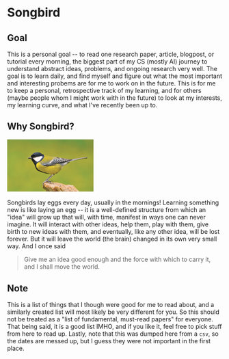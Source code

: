 # Songbird

## Goal

This is a personal goal -- to read one research paper, article, blogpost, or tutorial every morning, the biggest part of my CS (mostly AI) journey to understand abstract ideas, problems, and ongoing research very well. The goal is to learn daily, and find myself and figure out what the most important and interesting probems are for me to work on in the future. This is for me to keep a personal, retrospective track of my learning, and for others (maybe people whom I might work with in the future) to look at my interests, my learning curve, and what I've recently been up to.

## Why Songbird?

<img src="./images/songbird.jpeg" alt="songbird" width="40%"/>
<!-- ![songbird](./images/songbird.jpeg) -->

Songbirds lay eggs every day, usually in the mornings! Learning something new is like laying an egg -- it is a well-defined structure from which an "idea" will grow up that will, with time, manifest in ways one can never imagine. It will interact with other ideas, help them, play with them, give birth to new ideas with them, and eventually, like any other idea, will be lost forever. But it will leave the world (the brain) changed in its own very small way. And I once said

> Give me an idea good enough and the force with which to carry it, and I shall move the world.

## Note

This is a list of things that I though were good for me to read about, and a similarly created list will most likely be very different for you. So this should not be treated as a "list of fundamental, must-read papers" for everyone. That being said, it is a good list IMHO, and if you like it, feel free to pick stuff from here to read up. Lastly, note that this was dumped here from a `csv`, so the dates are messed up, but I guess they were not important in the first place.